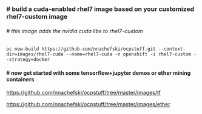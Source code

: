 ### # build a cuda-enabled rhel7 image based on your customized rhel7-custom image
###### # this image adds the nvidia cuda libs to rhel7-custom
```
oc new-build https://github.com/nnachefski/ocpstuff.git --context-dir=images/rhel7-cuda --name=rhel7-cuda -n openshift -i rhel7-custom --strategy=docker
```
#### # now get started with some tensorflow+jupyter demos or ether mining containers

https://github.com/nnachefski/ocpstuff/tree/master/images/tf

https://github.com/nnachefski/ocpstuff/tree/master/images/ether
